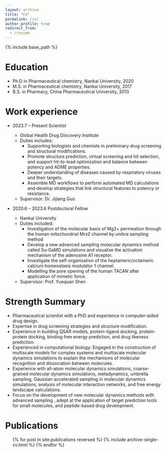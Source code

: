 ```yaml
---
layout: archive
title: "CV"
permalink: /cv/
author_profile: true
redirect_from:
  - /resume
---
```


{% include base_path %}

Education
======
* Ph.D in Pharmaceutical chemistry, Nankai University, 2020
* M.S. in Pharmaceutical chemistry, Nankai University, 2017
* B.S. in Pharmacy, China Pharmaceutical University, 2013

Work experience
======
* 2023.7 – Present  Scientist 
  * Global Health Drug Discovery Institute
  * Duties includes:
    * Supporting biologists and chemists in preliminary drug screening and structural modifications. 
    * Promote structure prediction, virtual screening and hit selection, and support hit-to-lead optimization and balance between potency and ADME properties.
    * Deeper understanding of diseases caused by respiratory viruses and their targets.
    * Assemble MD workflows to perform automated MD calculations and develop strategies that link structural features to potency or resistance.
  * Supervisor: Dr. Jijiang Guo

* 2020.6 – 2023.6  Postdoctoral Fellow 
  * Nankai University
  * Duties included: 
    * Investigation of the molecular basis of Mg2+ permeation through the human mitochondrial Mrs2 channel by umbra sampling method
    * Develop a new advanced sampling molecular dynamics method called Su-GaMD simulations and visualise the activation mechanism of the adenosine A1 receptor.
    * Investigate the self-organisation of the heptameric/octameric calcium homeostasis modulator 1 channel.
    * Modelling the pore opening of the human TACAN after application of mimetic force.
  * Supervisor: Prof. Yuequan Shen

Strength Summary
======
* Pharmaceutical scientist with a PhD and experience in computer-aided drug design.
* Expertise in drug screening strategies and structure modification. 
* Experience in building QSAR models, protein-ligand docking, protein-protein docking, binding free energy prediction, and drug likeness prediction.
* Experienced in computational biology: Engaged in the construction of multiscale models for complex systems and multiscale molecular dynamics simulations to explain the mechanisms of molecular recognition and dissociation between molecules.
* Experience with all-atom molecular dynamics simulations, coarse-grained molecular dynamics simulations, metadynamics, umbrella sampling, Gaussian accelerated sampling in molecular dynamics simulations, analysis of molecular interaction networks, and free energy landscape calculations.
* Focus on the development of new molecular dynamics methods with advanced sampling , adept at the application of target prediction tools for small molecules, and peptide-based drug development.


Publications
======
  <ul>{% for post in site.publications reversed %}
    {% include archive-single-cv.html %}
  {% endfor %}</ul>
  
